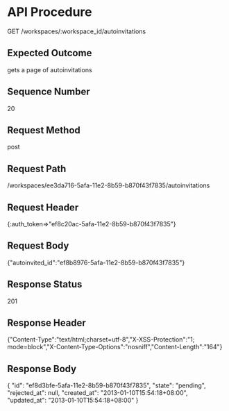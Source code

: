 # API Procedure
GET /workspaces/:workspace_id/autoinvitations
## Expected Outcome
gets a page of autoinvitations
## Sequence Number
20
## Request Method
post
## Request Path
/workspaces/ee3da716-5afa-11e2-8b59-b870f43f7835/autoinvitations
## Request Header
{:auth_token=>"ef8c20ac-5afa-11e2-8b59-b870f43f7835"}
## Request Body
{"autoinvited_id":"ef8b8976-5afa-11e2-8b59-b870f43f7835"}

## Response Status
201
## Response Header
{"Content-Type":"text/html;charset=utf-8","X-XSS-Protection":"1; mode=block","X-Content-Type-Options":"nosniff","Content-Length":"164"}

## Response Body
{
  "id": "ef8d3bfe-5afa-11e2-8b59-b870f43f7835",
  "state": "pending",
  "rejected_at": null,
  "created_at": "2013-01-10T15:54:18+08:00",
  "updated_at": "2013-01-10T15:54:18+08:00"
}
